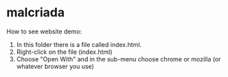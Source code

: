 # malcriada
How to see website demo:
1. In this folder there is a file called index.html.
2. Right-click on the file (index.html)
3. Choose "Open With" and in the sub-menu choose chrome or mozilla (or whatever browser you use)
